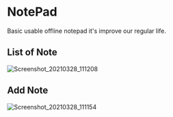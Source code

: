 # NotePad

Basic usable offline notepad it's improve our regular life.

## List of Note

![Screenshot_20210328_111208](https://user-images.githubusercontent.com/75753499/112743221-42f3e780-8fb7-11eb-93ad-d621ad8ada9f.png)

## Add Note
![Screenshot_20210328_111154](https://user-images.githubusercontent.com/75753499/112743240-57d07b00-8fb7-11eb-8a27-9d849adffaab.png)
